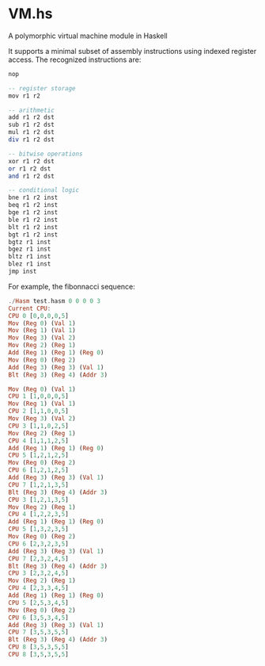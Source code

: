 # VM.hs
A polymorphic virtual machine module in Haskell


It supports a minimal subset of assembly instructions using indexed register access.
The recognized instructions are:

```haskell
nop

-- register storage
mov r1 r2

-- arithmetic
add r1 r2 dst
sub r1 r2 dst
mul r1 r2 dst
div r1 r2 dst

-- bitwise operations
xor r1 r2 dst
or r1 r2 dst
and r1 r2 dst

-- conditional logic
bne r1 r2 inst
beq r1 r2 inst
bge r1 r2 inst
ble r1 r2 inst
blt r1 r2 inst
bgt r1 r2 inst
bgtz r1 inst
bgez r1 inst
bltz r1 inst
blez r1 inst
jmp inst
```

For example, the fibonnacci sequence:

```haskell
./Hasm test.hasm 0 0 0 0 3
Current CPU:
CPU 0 [0,0,0,0,5]
Mov (Reg 0) (Val 1)
Mov (Reg 1) (Val 1)
Mov (Reg 3) (Val 2)
Mov (Reg 2) (Reg 1)
Add (Reg 1) (Reg 1) (Reg 0)
Mov (Reg 0) (Reg 2)
Add (Reg 3) (Reg 3) (Val 1)
Blt (Reg 3) (Reg 4) (Addr 3)

Mov (Reg 0) (Val 1)
CPU 1 [1,0,0,0,5]
Mov (Reg 1) (Val 1)
CPU 2 [1,1,0,0,5]
Mov (Reg 3) (Val 2)
CPU 3 [1,1,0,2,5]
Mov (Reg 2) (Reg 1)
CPU 4 [1,1,1,2,5]
Add (Reg 1) (Reg 1) (Reg 0)
CPU 5 [1,2,1,2,5]
Mov (Reg 0) (Reg 2)
CPU 6 [1,2,1,2,5]
Add (Reg 3) (Reg 3) (Val 1)
CPU 7 [1,2,1,3,5]
Blt (Reg 3) (Reg 4) (Addr 3)
CPU 3 [1,2,1,3,5]
Mov (Reg 2) (Reg 1)
CPU 4 [1,2,2,3,5]
Add (Reg 1) (Reg 1) (Reg 0)
CPU 5 [1,3,2,3,5]
Mov (Reg 0) (Reg 2)
CPU 6 [2,3,2,3,5]
Add (Reg 3) (Reg 3) (Val 1)
CPU 7 [2,3,2,4,5]
Blt (Reg 3) (Reg 4) (Addr 3)
CPU 3 [2,3,2,4,5]
Mov (Reg 2) (Reg 1)
CPU 4 [2,3,3,4,5]
Add (Reg 1) (Reg 1) (Reg 0)
CPU 5 [2,5,3,4,5]
Mov (Reg 0) (Reg 2)
CPU 6 [3,5,3,4,5]
Add (Reg 3) (Reg 3) (Val 1)
CPU 7 [3,5,3,5,5]
Blt (Reg 3) (Reg 4) (Addr 3)
CPU 8 [3,5,3,5,5]
CPU 8 [3,5,3,5,5]
```

